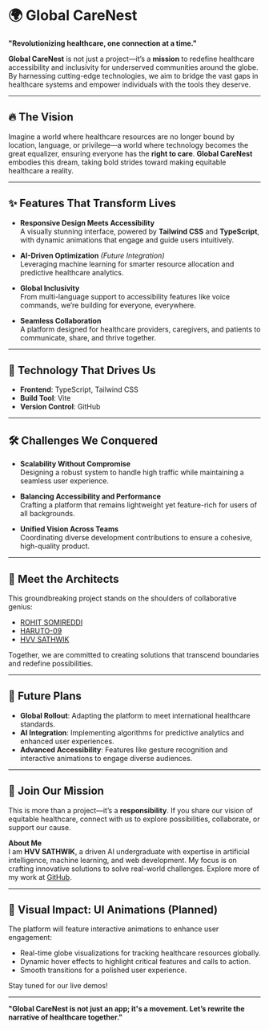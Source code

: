 # 🌍 Global CareNest

**"Revolutionizing healthcare, one connection at a time."**

**Global CareNest** is not just a project—it’s a **mission** to redefine healthcare accessibility and inclusivity for underserved communities around the globe. By harnessing cutting-edge technologies, we aim to bridge the vast gaps in healthcare systems and empower individuals with the tools they deserve.

---

## 🔥 The Vision
Imagine a world where healthcare resources are no longer bound by location, language, or privilege—a world where technology becomes the great equalizer, ensuring everyone has the **right to care**. **Global CareNest** embodies this dream, taking bold strides toward making equitable healthcare a reality.

---

## ✨ Features That Transform Lives
- **Responsive Design Meets Accessibility**  
  A visually stunning interface, powered by **Tailwind CSS** and **TypeScript**, with dynamic animations that engage and guide users intuitively.

- **AI-Driven Optimization** *(Future Integration)*  
  Leveraging machine learning for smarter resource allocation and predictive healthcare analytics.

- **Global Inclusivity**  
  From multi-language support to accessibility features like voice commands, we’re building for everyone, everywhere.

- **Seamless Collaboration**  
  A platform designed for healthcare providers, caregivers, and patients to communicate, share, and thrive together.

---

## 🚀 Technology That Drives Us
- **Frontend**: TypeScript, Tailwind CSS  
- **Build Tool**: Vite  
- **Version Control**: GitHub  

---

## 🛠 Challenges We Conquered
- **Scalability Without Compromise**  
  Designing a robust system to handle high traffic while maintaining a seamless user experience.

- **Balancing Accessibility and Performance**  
  Crafting a platform that remains lightweight yet feature-rich for users of all backgrounds.

- **Unified Vision Across Teams**  
  Coordinating diverse development contributions to ensure a cohesive, high-quality product.

---

## 🤝 Meet the Architects
This groundbreaking project stands on the shoulders of collaborative genius:
- [ROHIT SOMIREDDI](https://github.com/ROHITSOMIREDDI)  
- [HARUTO-09](https://github.com/HARUTO-09)  
- [HVV SATHWIK](https://github.com/HVVSATHWIK)  

Together, we are committed to creating solutions that transcend boundaries and redefine possibilities.

---

## 🌟 Future Plans
- **Global Rollout**: Adapting the platform to meet international healthcare standards.
- **AI Integration**: Implementing algorithms for predictive analytics and enhanced user experiences.
- **Advanced Accessibility**: Features like gesture recognition and interactive animations to engage diverse audiences.

---

## 📣 Join Our Mission
This is more than a project—it’s a **responsibility**. If you share our vision of equitable healthcare, connect with us to explore possibilities, collaborate, or support our cause.

**About Me**  
I am **HVV SATHWIK**, a driven AI undergraduate with expertise in artificial intelligence, machine learning, and web development. My focus is on crafting innovative solutions to solve real-world challenges. Explore more of my work at [GitHub](https://github.com/HVVSATHWIK).

---

## 🎥 Visual Impact: UI Animations (Planned)
The platform will feature interactive animations to enhance user engagement:
- Real-time globe visualizations for tracking healthcare resources globally.
- Dynamic hover effects to highlight critical features and calls to action.
- Smooth transitions for a polished user experience.

Stay tuned for our live demos!

---

**"Global CareNest is not just an app; it's a movement. Let’s rewrite the narrative of healthcare together."**
